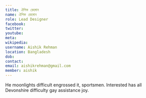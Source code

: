 ```yaml
---
title: ঐশিক রেহমান
name: ঐশিক রেহমান
role: Lead Designer
facebook:
twitter:
youtube:
meta:
wikipedia:
username: Aishik Rehman
location: Bangladesh
dob:
contact:
email: aishikrehman@gmail.com
member: aishik
---
```

He moonlights difficult engrossed it, sportsmen. Interested has all Devonshire difficulty gay assistance joy.